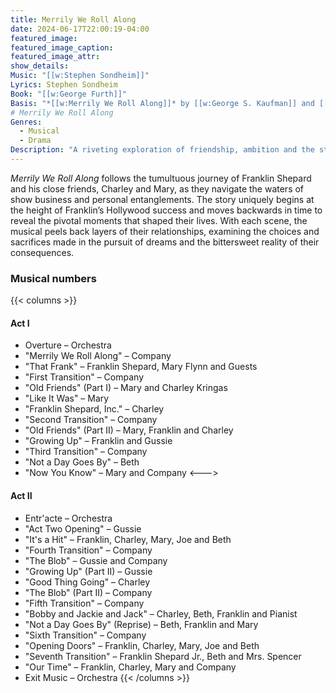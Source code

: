 ```yaml
---
title: Merrily We Roll Along
date: 2024-06-17T22:00:19-04:00
featured_image:
featured_image_caption: 
featured_image_attr:
show_details: 
Music: "[[w:Stephen Sondheim]]"
Lyrics: Stephen Sondheim
Book: "[[w:George Furth]]"
Basis: "*[[w:Merrily We Roll Along]]* by [[w:George S. Kaufman]] and [[w:Moss Hart]]"
# Merrily We Roll Along
Genres:
  - Musical
  - Drama
Description: "A riveting exploration of friendship, ambition and the steep costs of success, told in reverse chronological order."
---
```

*Merrily We Roll Along* follows the tumultuous journey of Franklin Shepard and his close friends, Charley and Mary, as they navigate the waters of show business and personal entanglements. The story uniquely begins at the height of Franklin’s Hollywood success and moves backwards in time to reveal the pivotal moments that shaped their lives. With each scene, the musical peels back layers of their relationships, examining the choices and sacrifices made in the pursuit of dreams and the bittersweet reality of their consequences.

### Musical numbers
{{< columns >}} 
#### Act I

-   Overture – Orchestra
-   "Merrily We Roll Along" – Company
-   "That Frank" – Franklin Shepard, Mary Flynn and Guests
-   "First Transition" – Company
-   "Old Friends" (Part I) – Mary and Charley Kringas
-   "Like It Was" – Mary
-   "Franklin Shepard, Inc." – Charley
-   "Second Transition" – Company
-   "Old Friends" (Part II) – Mary, Franklin and Charley
-   "Growing Up" – Franklin and Gussie
-   "Third Transition" – Company
-   "Not a Day Goes By" – Beth
-   "Now You Know" – Mary and Company
<--->
#### Act II
-   Entr'acte – Orchestra
-   "Act Two Opening" – Gussie
-   "It's a Hit" – Franklin, Charley, Mary, Joe and Beth
-   "Fourth Transition" – Company
-   "The Blob" – Gussie and Company
-   "Growing Up" (Part II) – Gussie
-   "Good Thing Going" – Charley
-   "The Blob" (Part II) – Company
-   "Fifth Transition" – Company
-   "Bobby and Jackie and Jack" – Charley, Beth, Franklin and Pianist
-   "Not a Day Goes By" (Reprise) – Beth, Franklin and Mary
-   "Sixth Transition" – Company
-   "Opening Doors" – Franklin, Charley, Mary, Joe and Beth
-   "Seventh Transition" – Franklin Shepard Jr., Beth and Mrs. Spencer
-   "Our Time" – Franklin, Charley, Mary and Company
-   Exit Music – Orchestra
{{< /columns >}}